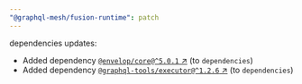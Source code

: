 ```yaml
---
"@graphql-mesh/fusion-runtime": patch
---
```

dependencies updates:
  - Added dependency [`@envelop/core@^5.0.1` ↗︎](https://www.npmjs.com/package/@envelop/core/v/5.0.1) (to `dependencies`)
  - Added dependency [`@graphql-tools/executor@^1.2.6` ↗︎](https://www.npmjs.com/package/@graphql-tools/executor/v/1.2.6) (to `dependencies`)
